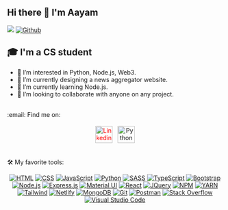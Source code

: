## Hi there 👋 I'm Aayam
![](https://visitor-badge.laobi.icu/badge?page_id=aayamdahal.aayamdahal) [![Github](https://img.shields.io/github/followers/aayamdahal?label=Followers&logo=Github)](https://github.com/aayamdahal)




## 🎓 I'm a CS student
- 👀 I’m interested in Python, Node.js, Web3.
- 🔭 I’m currently designing a news aggregator website.
- 🌱 I’m currently learning Node.js. 
- 👯 I’m looking to collaborate with anyone on any project.
<br/>
  :email: Find me on:

<p align="center">
 <a href="https://www.linkedin.com/in/aayamdahal/" target="_blank" rel="noopener noreferrer"> <img src="https://upload.wikimedia.org/wikipedia/commons/thumb/c/ca/LinkedIn_logo_initials.png/800px-LinkedIn_logo_initials.png" alt="Linkedin" height="40" style="vertical-align:top; margin:4px; color:#FF0000" ></a>
 <a href="getaayam@gmail.com"> <img src="https://logos-world.net/wp-content/uploads/2020/11/Gmail-Logo.png" alt="Python" height="40" style="vertical-align:top; margin:4px"></a> 
</p>
<br/>
 🛠️ My favorite tools:
  <br/>
<p align="center">
     <a href="https://github.com/search?q=user%3aaayamdahal+language%3Ahtml"><img alt="HTML" src="https://img.shields.io/badge/html5-%23E34F26.svg?style=for-the-badge&logo=html5&logoColor=white"></a>
    <a href="https://github.com/search?q=user%3aaayamdahal+language%3Acss"><img alt="CSS" src="https://img.shields.io/badge/css3-%231572B6.svg?style=for-the-badge&logo=css3&logoColor=white"></a>
    <a href="https://github.com/search?q=user%3aaayamdahal+language%3Ajavascript"><img alt="JavaScript" src="https://img.shields.io/badge/javascript-%23323330.svg?style=for-the-badge&logo=javascript&logoColor=%23F7DF1E"></a>
<!--     <a href="https://github.com/search?q=user%3aaayamdahal+language%3Ajavascript"><img alt="Node.js" src="https://img.shields.io/badge/node.js-6DA55F?style=for-the-badge&logo=node.js&logoColor=white"></a> -->
    <a href="https://github.com/search?q=user%3aaayamdahal+language%3Apython"><img alt="Python" src="https://img.shields.io/badge/python-3670A0?style=for-the-badge&logo=python&logoColor=ffdd54"></a>
    <a href="https://github.com/search?q=user%3aaayamdahal+language%3Asass"><img alt="SASS" src="https://img.shields.io/badge/SASS-hotpink.svg?style=for-the-badge&logo=SASS&logoColor=white"></a>
    <a href="https://github.com/search?q=user%3aaayamdahal+language%3AtypeScript"><img alt="TypeScript" src="https://img.shields.io/badge/typescript-%23007ACC.svg?style=for-the-badge&logo=typescript&logoColor=white"></a>
     <a href="#"><img alt="Bootstrap" src="https://img.shields.io/badge/bootstrap-%23563D7C.svg?style=for-the-badge&logo=bootstrap&logoColor=white"></a>
     <a href="#"><img alt="Node.js" src="https://img.shields.io/badge/node.js-%23404d59.svg?style=for-the-badge&logo=node&logoColor=%2361DAFB"></a>
    <a href="#"><img alt="Express.js" src="https://img.shields.io/badge/express.js-%23404d59.svg?style=for-the-badge&logo=express&logoColor=%2361DAFB"></a>
    <a href="#"><img alt="Material UI" src="https://img.shields.io/badge/MUI-%230081CB.svg?style=for-the-badge&logo=material-ui&logoColor=white"></a>
    <a href="#"><img alt="React" src="https://img.shields.io/badge/react-%2320232a.svg?style=for-the-badge&logo=react&logoColor=%2361DAFB"></a>
    <a href="#"><img alt="JQuery" src="https://img.shields.io/badge/jquery-%230769AD.svg?style=for-the-badge&logo=jquery&logoColor=white"></a>
    <a href="#"><img alt="NPM" src="https://img.shields.io/badge/NPM-%23000000.svg?style=for-the-badge&logo=npm&logoColor=white"></a>
     <a href="#"><img alt="YARN " src="https://img.shields.io/badge/yarn-%232C8EBB.svg?style=for-the-badge&logo=yarn&logoColor=white"></a>
    <a href="#"><img alt="Tailwind" src="https://img.shields.io/badge/tailwindcss-%2338B2AC.svg?style=for-the-badge&logo=tailwind-css&logoColor=white"></a>
     <a href="#"><img alt="Netlify" src="https://img.shields.io/badge/netlify-%23000000.svg?style=for-the-badge&logo=netlify&logoColor=#00C7B7"></a>
    <a href="#"><img alt="MongoDB" src ="https://img.shields.io/badge/MongoDB-%234ea94b.svg?style=for-the-badge&logo=mongodb&logoColor=white"></a>
     <a href="#"><img alt="Git" src="https://img.shields.io/badge/git-%23F05033.svg?style=for-the-badge&logo=git&logoColor=white"></a>
    <a href="#"><img alt="Postman" src="https://img.shields.io/badge/Postman-FF6C37?style=for-the-badge&logo=postman&logoColor=white"></a>
    <a href="#"><img alt="Stack Overflow" src="https://img.shields.io/badge/-Stackoverflow-FE7A16?style=for-the-badge&logo=stack-overflow&logoColor=white"></a>
    <a href="#"><img alt="Visual Studio Code" src="https://img.shields.io/badge/Visual%20Studio%20Code-0078d7.svg?style=for-the-badge&logo=visual-studio-code&logoColor=white"></a>
</p>

[mail]: getaayam@gmail.com
[linkedin]: https://www.linkedin.com/in/aayam-dahal-40725522a/


